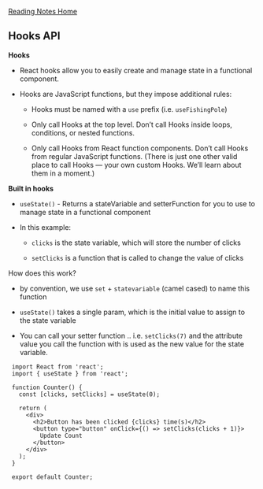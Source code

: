 [Reading Notes Home](https://d-d-wolfe.github.io/reading-notes/)

## Hooks API

**Hooks**

- React hooks allow you to easily create and manage state in a functional component.

- Hooks are JavaScript functions, but they impose additional rules:

  - Hooks must be named with a `use` prefix (i.e. `useFishingPole`)

  - Only call Hooks at the top level. Don’t call Hooks inside loops, conditions, or nested functions.

  - Only call Hooks from React function components. Don’t call Hooks from regular JavaScript functions. (There is just one other valid place to call Hooks — your own custom Hooks. We’ll learn about them in a moment.)

**Built in hooks**

- `useState()` - Returns a stateVariable and setterFunction for you to use to manage state in a functional component

- In this example:

  - `clicks` is the state variable, which will store the number of clicks

  - `setClicks` is a function that is called to change the value of clicks

How does this work?

  - by convention, we use `set` + `statevariable` (camel cased) to name this function

  - `useState()` takes a single param, which is the initial value to assign to the state variable

  - You can call your setter function .. i.e. `setClicks(7)` and the attribute value you call the function with is used as the new value for the state variable.

```
 import React from 'react';
 import { useState } from 'react';

 function Counter() {
   const [clicks, setClicks] = useState(0);

   return (
     <div>
       <h2>Button has been clicked {clicks} time(s)</h2>
       <button type="button" onClick={() => setClicks(clicks + 1)}>
         Update Count
       </button>
     </div>
   );
 }

 export default Counter;
```

